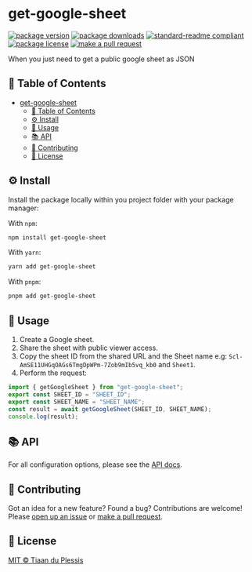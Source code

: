 # get-google-sheet

[![package version](https://img.shields.io/npm/v/get-google-sheet.svg?style=flat-square)](https://npmjs.org/package/get-google-sheet)
[![package downloads](https://img.shields.io/npm/dm/get-google-sheet.svg?style=flat-square)](https://npmjs.org/package/get-google-sheet)
[![standard-readme compliant](https://img.shields.io/badge/readme%20style-standard-brightgreen.svg?style=flat-square)](https://github.com/RichardLitt/standard-readme)
[![package license](https://img.shields.io/npm/l/get-google-sheet.svg?style=flat-square)](https://npmjs.org/package/get-google-sheet)
[![make a pull request](https://img.shields.io/badge/PRs-welcome-brightgreen.svg?style=flat-square)](http://makeapullrequest.com)

When you just need to get a public google sheet as JSON

## 📖 Table of Contents

- [get-google-sheet](#get-google-sheet)
  - [📖 Table of Contents](#-table-of-contents)
  - [⚙️ Install](#️-install)
  - [📖 Usage](#-usage)
  - [📚 API](#-api)
  - [💬 Contributing](#-contributing)
  - [🪪 License](#-license)

## ⚙️ Install

Install the package locally within you project folder with your package manager:

With `npm`:

```sh
npm install get-google-sheet
```

With `yarn`:

```sh
yarn add get-google-sheet
```

With `pnpm`:

```sh
pnpm add get-google-sheet
```

## 📖 Usage

1. Create a Google sheet.
2. Share the sheet with public viewer access.
3. Copy the sheet ID from the shared URL and the Sheet name e.g:
   `Scl-AmSE11UHGqOAGs6TmgDpWPm-7Zob9mIb5vq_kb0` and `Sheet1`.
4. Perform the request:

```ts
import { getGoogleSheet } from "get-google-sheet";
export const SHEET_ID = "SHEET_ID";
export const SHEET_NAME = "SHEET_NAME";
const result = await getGoogleSheet(SHEET_ID, SHEET_NAME);
console.log(result);
```

## 📚 API

For all configuration options, please see the
[API docs](https://paka.dev/npm/get-google-sheet).

## 💬 Contributing

Got an idea for a new feature? Found a bug? Contributions are welcome! Please
[open up an issue](https://github.com/tiaanduplessis/get-google-sheet/issues) or
[make a pull request](https://makeapullrequest.com/).

## 🪪 License

[MIT © Tiaan du Plessis](./LICENSE)
